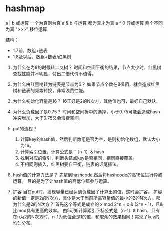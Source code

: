 # hashmap

a | b 或运算    一个为真则为真
a & b 与运算    都为真才为真
a ^ 0 异或运算   两个不同为真
">>>" 移位运算

结构：
- 1.7前，数组+链表
- 1.8及以后，数组+链表/红黑树

1. 为什么在为8的时候转二叉树？
时间和空间平衡的结果，节点太少时，红黑树查找性能并不明显，付出二倍代价不值得。
    
2. 为什么由红黑树转为链表是节点为6？
如果节点个数在8徘徊，就会造成红黑树和链表的频繁转换，非常浪费性能。

3. 为什么初始化容量是16？
16正好是2的N次方，其他值也可，最好自己默认。

4. 为什么负载因子是0.75？
时间和空间折中的选择，小于0.75可能会造成hash冲突增加，大于0.75又会浪费空间。

5. put的流程？
    1. 计算key的hash值，然后判断数组是否为空，是则初始化数组，默认大小为16。
    2. 计算索引位置，计算公式是：（n-1）& hash
    3. 找到对应的索引，判断头结点key是否相同，相同直接覆盖。
    4. 不相同则插入，红黑树要自平衡，链表的话尾插法。
    
6. hash值的计算方法是？
先拿到hashcode,然后将hashcode的高16位进行异或运算。
目的是为了让hash值的高低位都参与运算。

7. 扩容
当在put时，发现容量已经达到负载因子计算出的值，这时会扩容。
扩容的新值一定是2的N次方，具体是大于当前所需容量值的最小的2的N次方。那为什么是2的N次方？
首先这个等式是成立的  x mod 2^n = x & (2^n - 1)，且&比mod具有更高的效率。
由5可知计算索引下标公式是（n-1）& hash，只有在n为2的N次方时，n-1为低位全是1的值，和取余的效果相同！实现了key的均匀分布。

